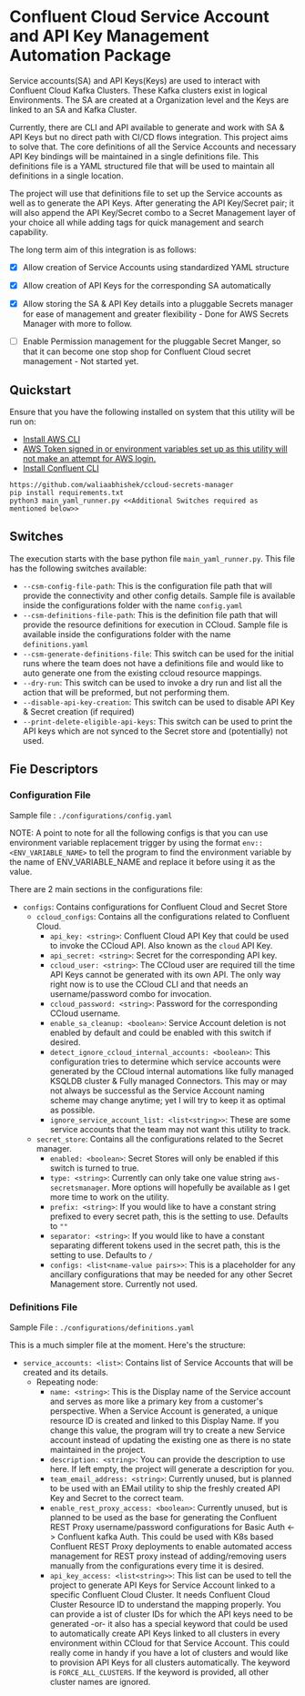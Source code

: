 # Confluent Cloud Service Account and API Key Management Automation Package

Service accounts(SA) and API Keys(Keys) are used to interact with Confluent Cloud Kafka Clusters. These Kafka clusters exist in logical Environments. The SA are created at a Organization level and the Keys are linked to an SA and Kafka Cluster. 

Currently, there are CLI and API available to generate and work with SA & API Keys but no direct path with CI/CD flows integration. This project aims to solve that. The core definitions of all the Service Accounts and necessary API Key bindings will be maintained in a single definitions file. This definitions file is a YAML structured file that will be used to maintain all definitions in a single location.

The project will use that definitions file to set up the Service accounts as well as to generate the API Keys. After generating the API Key/Secret pair; it will also append the API Key/Secret combo to a Secret Management layer of your choice all while adding tags for quick management and search capability. 

The long term aim of this integration is as follows:
- [X] Allow creation of Service Accounts using standardized YAML structure
- [X] Allow creation of API Keys for the corresponding SA automatically
- [X] Allow storing the SA & API Key details into a pluggable Secrets manager for ease of management and greater flexibility - Done for AWS Secrets Manager with more to follow.
- [ ] Enable Permission management for the pluggable Secret Manger, so that it can become one stop shop for Confluent Cloud secret management - Not started yet.


## Quickstart

Ensure that you have the following installed on system that this utility will be run on:
* [Install AWS CLI](https://docs.aws.amazon.com/cli/latest/userguide/getting-started-install.html)
* [AWS Token signed in or environment variables set up as this utility will not make an attempt for AWS login.](https://docs.aws.amazon.com/cli/latest/userguide/cli-configure-envvars.html)
*  [Install Confluent CLI](https://docs.confluent.io/confluent-cli/current/install.html)
```
https://github.com/waliaabhishek/ccloud-secrets-manager
pip install requirements.txt
python3 main_yaml_runner.py <<Additional Switches required as mentioned below>>
```

## Switches

The execution starts with the base python file `main_yaml_runner.py`. This file has the following switches available: 

* `--csm-config-file-path`: This is the configuration file path that will provide the connectivity and other config details. Sample file is available inside the configurations folder with the name `config.yaml`
* `--csm-definitions-file-path`: This is the definition file path that will provide the resource definitions for execution in CCloud. Sample file is available inside the configurations folder with the name `definitions.yaml`
* `--csm-generate-definitions-file`: This switch can be used for the initial runs where the team does not have a definitions file and would like to auto generate one from the existing ccloud resource mappings. 
* `--dry-run`: This switch can be used to invoke a dry run and list all the action that will be preformed, but not performing them.
* `--disable-api-key-creation`: This switch can be used to disable API Key & Secret creation (if required)
* `--print-delete-eligible-api-keys`: This switch can be used to print the API keys which are not synced to the Secret store and (potentially) not used.

## Fie Descriptors

### Configuration File

Sample file : `./configurations/config.yaml`

NOTE: A point to note for all the following configs is that you can use environment variable replacement trigger by using the format `env::<ENV_VARIABLE_NAME>` to tell the program to find the environment variable by the name of ENV_VARIABLE_NAME and replace it before using it as the value. 

There are 2 main sections in the configurations file:
* `configs`: Contains configurations for Confluent Cloud and Secret Store
  * `ccloud_configs`: Contains all the configurations related to Confluent Cloud.
    * `api_key: <string>`: Confluent Cloud API Key that could be used to invoke the CCloud API. Also known as the `cloud` API Key. 
    * `api_secret: <string>`: Secret for the corresponding API key.
    * `ccloud_user: <string>`: The CCloud user are required till the time API Keys cannot be generated with its own API. The only way right now is to use the CCloud CLI and that needs an username/password combo for invocation.
    * `ccloud_password: <string>`: Password for the corresponding CCloud username.
    * `enable_sa_cleanup: <boolean>`: Service Account deletion is not enabled by default and could be enabled with this switch if desired.
    * `detect_ignore_ccloud_internal_accounts: <boolean>`: This configuration tries to determine which service accounts were generated by the CCloud internal automations like fully managed KSQLDB cluster & Fully managed Connectors. This may or may not always be successful as the Service Account naming scheme may change anytime; yet I will try to keep it as optimal as possible.
    * `ignore_service_account_list: <list<string>>`: These are some service accounts that the team may not want this utility to track.
  * `secret_store`: Contains all the configurations related to the Secret manager.
    * `enabled: <boolean>`: Secret Stores will only be enabled if this switch is turned to true. 
    * `type: <string>`: Currently can only take one value string `aws-secretsmanager`. More options will hopefully be available as I get more time to work on the utility.
    * `prefix: <string>`: If you would like to have a constant string prefixed to every secret path, this is the setting to use. Defaults to `""`
    * `separator: <string>`: If you would like to have a constant separating different tokens used in the secret path, this is the setting to use. Defaults to `/`
    * `configs: <list<name-value pairs>>`: This is a placeholder for any ancillary configurations that may be needed for any other Secret Management store. Currently not used. 

### Definitions File

Sample File : `./configurations/definitions.yaml`

This is a much simpler file at the moment. Here's the structure:
* `service_accounts: <list>`: Contains list of Service Accounts that will be created and its details. 
  * Repeating node:
    * `name: <string>`: This is the Display name of the Service account and serves as more like a primary key from a customer's perspective. When a Service Account is generated, a unique resource ID is created and linked to this Display Name. If you change this value, the program will try to create a new Service account instead of updating the existing one as there is no state maintained in the project.
    * `description: <string>`: You can provide the description to use here. If left empty, the project will generate a description for you.
    * `team_email_address: <string>`: Currently unused, but is planned to be used with an EMail utility to ship the freshly created API Key and Secret to the correct team.
    * `enable_rest_proxy_access: <boolean>`: Currently unused, but is planned to be used as the base for generating the Confluent REST Proxy username/password configurations for Basic Auth <-> Confluent kafka Auth. This could be used with K8s based Confluent REST Proxy deployments to enable automated access management for REST proxy instead of adding/removing users manually from the configurations every time it is desired. 
    * `api_key_access: <list<string>>`: This list can be used to tell the project to generate API Keys for Service Account linked to a specific Confluent Cloud Cluster. It needs Confluent Cloud Cluster Resource ID to understand the mapping properly. You can provide a ist of cluster IDs for which the API keys need to be generated -or- it also has a special keyword that could be used to automatically create API Keys linked to all clusters in every environment within CCloud for that Service Account. This could really come in handy if you have a lot of clusters and would like to provision API Keys for all clusters automatically. The keyword is `FORCE_ALL_CLUSTERS`. If the keyword is provided, all other cluster names are ignored. 